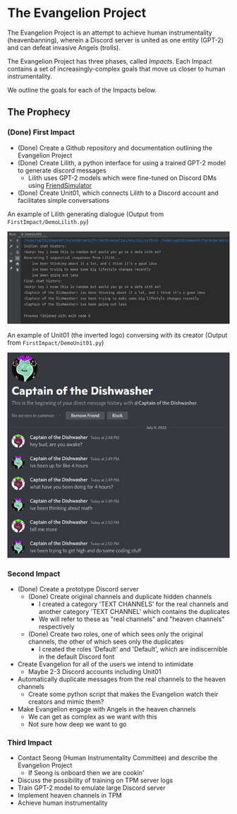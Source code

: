 # The Evangelion Project

The Evangelion Project is an attempt to achieve human instrumentality (heavenbanning), wherein a Discord server is united as one entity (GPT-2) and can defeat invasive Angels (trolls).

The Evangelion Project has three phases, called *Impacts*. Each Impact contains a set of increasingly-complex goals that move us closer to human instrumentality.

We outline the goals for each of the Impacts below.

## The Prophecy

### (Done) First Impact

- (Done) Create a Github repository and documentation outlining the Evangelion Project
- (Done) Create Lilith, a python interface for using a trained GPT-2 model to generate discord messages
  - Lilith uses GPT-2 models which were fine-tuned on Discord DMs using [FriendSimulator](https://github.com/horenbergerb/FriendSimulator)
- (Done) Create Unit01, which connects Lilith to a Discord account and facilitates simple conversations

An example of Lilith generating dialogue (Output from `FirstImpact/DemoLilith.py`)

![Lilith generating dialogue](docs/images/LilithDemo.png)

An example of Unit01 (the inverted logo) conversing with its creator (Output from `FirstImpact/DemoUnit01.py`)

![Unit01 conversing with its creator](docs/images/Unit01Demo.png)

### Second Impact

- (Done) Create a prototype Discord server
  - (Done) Create original channels and duplicate hidden channels
    - I created a category 'TEXT CHANNELS' for the real channels and another category 'TEXT CHANNEL' which contains the duplicates
    - We will refer to these as "real channels" and "heaven channels" respectively
  - (Done) Create two roles, one of which sees only the original channels, the other of which sees only the duplicates
    - I created the roles 'Default' and 'DefauIt', which are indiscernible in the default Discord font
- Create Evangelion for all of the users we intend to intimidate
  - Maybe 2-3 Discord accounts including Unit01
- Automatically duplicate messages from the real channels to the heaven channels
  - Create some python script that makes the Evangelion watch their creators and mimic them?
- Make Evangelion engage with Angels in the heaven channels
  - We can get as complex as we want with this
  - Not sure how deep we want to go

### Third Impact

- Contact Seong (Human Instrumentality Committee) and describe the Evangelion Project
  - If Seong is onboard then we are cookin'
- Discuss the possibility of training on TPM server logs
- Train GPT-2 model to emulate large Discord server
- Implement heaven channels in TPM
- Achieve human instrumentality